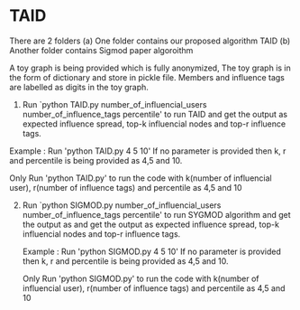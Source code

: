 # TAID
There are 2 folders (a) One folder contains our proposed algorithm TAID (b) Another folder contains Sigmod paper algoroithm

A toy graph is being provided which is fully anonymized, The toy graph is in the form of dictionary and store in pickle file. Members and influence tags are labelled as 
digits in the toy graph.

1. Run `python TAID.py number_of_influencial_users number_of_influence_tags percentile' to run TAID  and get the output as expected influence spread, top-k influencial nodes and top-r influence tags. 

  Example : Run 'python TAID.py 4 5 10' 
  If no parameter is provided then  k, r and percentile is being provided as 4,5 and 10. 

  Only Run 'python TAID.py' to run the code with k(number of influencial user), r(number of influence tags) and percentile as 4,5 and 10

2. Run `python SIGMOD.py number_of_influencial_users number_of_influence_tags percentile' to run SYGMOD algorithm and get the output as and get the output as expected    influence spread, top-k influencial nodes and top-r influence tags.
 
   Example : Run 'python SIGMOD.py 4 5 10'
   If no parameter is provided then  k, r and percentile is being provided as 4,5 and 10. 
 
   Only Run 'python SIGMOD.py' to run the code with k(number of influencial user), r(number of influence tags) and percentile as 4,5 and 10 
